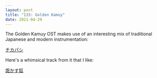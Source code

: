 ```yaml
---
layout: post
title: "133: Golden Kamuy"
date: 2021-04-29
---
```


The Golden Kamuy OST makes use of an interesting mix of traditional Japanese and modern instrumentation:

[チカパシ](https://youtu.be/cYYf6cwlfPU)

Here's a whimsical track from it that I like:

[誑かす狐](https://youtu.be/2pTprmTur0c)
